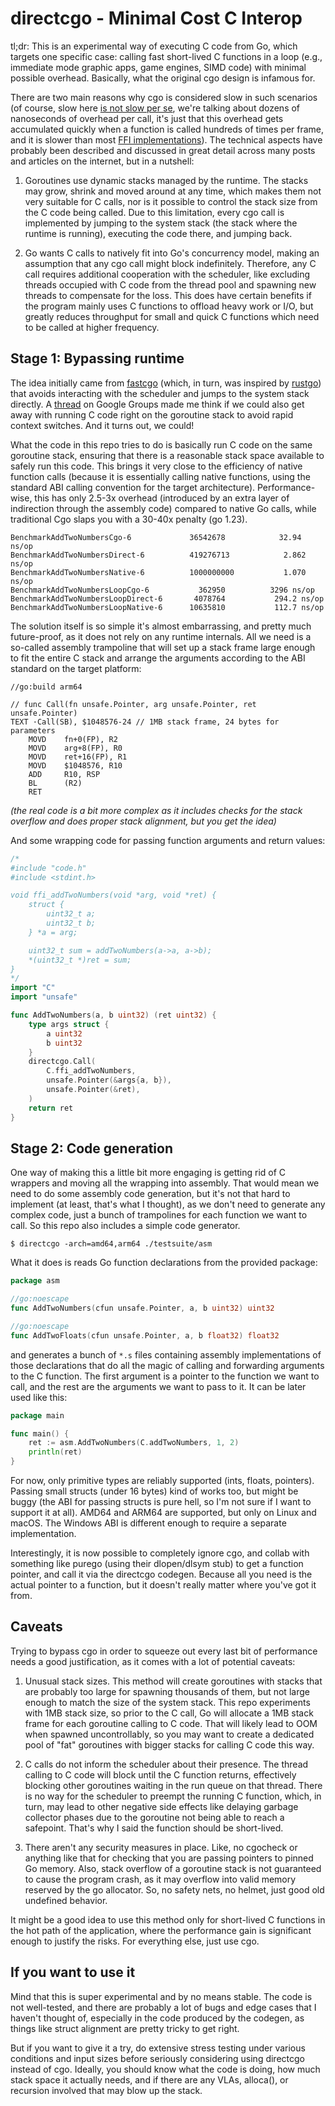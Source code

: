 # directcgo - Minimal Cost C Interop

tl;dr: This is an experimental way of executing C code from Go, which targets one specific case: calling fast short-lived C functions in a loop (e.g., immediate mode graphic apps, game engines, SIMD code) with minimal possible overhead. Basically, what the original cgo design is infamous for.

There are two main reasons why cgo is considered slow in such scenarios (of course, slow here [is not slow per se][4], we're talking about dozens of nanoseconds of overhead per call, it's just that this overhead gets accumulated quickly when a function is called hundreds of times per frame, and it is slower than most [FFI implementations][5]). The technical aspects have probably been described and discussed in great detail across many posts and articles on the internet, but in a nutshell:

 1. Goroutines use dynamic stacks managed by the runtime. The stacks may grow, shrink and moved around at any time, which makes them not very suitable for C calls, nor is it possible to control the stack size from the C code being called. Due to this limitation, every cgo call is implemented by jumping to the system stack (the stack where the runtime is running), executing the code there, and jumping back.

 2. Go wants C calls to natively fit into Go's concurrency model, making an assumption that any cgo call might block indefinitely. Therefore, any C call requires additional cooperation with the scheduler, like excluding threads occupied with C code from the thread pool and spawning new threads to compensate for the loss. This does have certain benefits if the program mainly uses C functions to offload heavy work or I/O, but greatly reduces throughput for small and quick C functions which need to be called at higher frequency.

## Stage 1: Bypassing runtime

The idea initially came from [fastcgo][1] (which, in turn, was inspired by [rustgo][2]) that avoids interacting with the scheduler and jumps to the system stack directly. A [thread][3] on Google Groups made me think if we could also get away with running C code right on the goroutine stack to avoid rapid context switches. And it turns out, we could!

What the code in this repo tries to do is basically run C code on the same goroutine stack, ensuring that there is a reasonable stack space available to safely run this code. This brings it very close to the efficiency of native function calls (because it is essentially calling native functions, using the standard ABI calling convention for the target architecture). Performance-wise, this has only 2.5-3x overhead (introduced by an extra layer of indirection through the assembly code) compared to native Go calls, while traditional Cgo slaps you with a 30-40x penalty (go 1.23).

```
BenchmarkAddTwoNumbersCgo-6          	36542678	        32.94 ns/op
BenchmarkAddTwoNumbersDirect-6       	419276713	         2.862 ns/op
BenchmarkAddTwoNumbersNative-6       	1000000000	         1.070 ns/op
BenchmarkAddTwoNumbersLoopCgo-6      	  362950	      3296 ns/op
BenchmarkAddTwoNumbersLoopDirect-6   	 4078764	       294.2 ns/op
BenchmarkAddTwoNumbersLoopNative-6   	10635810	       112.7 ns/op
```

The solution itself is so simple it's almost embarrassing, and pretty much future-proof, as it does not rely on any runtime internals. All we need is a so-called assembly trampoline that will set up a stack frame large enough to fit the entire C stack and arrange the arguments according to the ABI standard on the target platform:

```
//go:build arm64

// func Call(fn unsafe.Pointer, arg unsafe.Pointer, ret unsafe.Pointer)
TEXT ·Call(SB), $1048576-24 // 1MB stack frame, 24 bytes for parameters
    MOVD    fn+0(FP), R2
    MOVD    arg+8(FP), R0
    MOVD    ret+16(FP), R1
    MOVD    $1048576, R10
    ADD     R10, RSP
    BL      (R2)
    RET
```

*(the real code is a bit more complex as it includes checks for the stack overflow and does proper stack alignment, but you get the idea)*

And some wrapping code for passing function arguments and return values:

```go
/*
#include "code.h"
#include <stdint.h>

void ffi_addTwoNumbers(void *arg, void *ret) {
    struct { 
        uint32_t a; 
        uint32_t b;
    } *a = arg;

    uint32_t sum = addTwoNumbers(a->a, a->b);
    *(uint32_t *)ret = sum;
}
*/
import "C"
import "unsafe"

func AddTwoNumbers(a, b uint32) (ret uint32) {
    type args struct {
        a uint32
        b uint32
    }
    directcgo.Call(
        C.ffi_addTwoNumbers, 
        unsafe.Pointer(&args{a, b}), 
        unsafe.Pointer(&ret),
    )
    return ret
}
```

## Stage 2: Code generation

One way of making this a little bit more engaging is getting rid of C wrappers and moving all the wrapping into assembly. That would mean we need to do some assembly code generation, but it's not that hard to implement (at least, that's what I thought), as we don't need to generate any complex code, just a bunch of trampolines for each function we want to call. So this repo also includes a simple code generator.

```
$ directcgo -arch=amd64,arm64 ./testsuite/asm
```

What it does is reads Go function declarations from the provided package:

```go
package asm

//go:noescape
func AddTwoNumbers(cfun unsafe.Pointer, a, b uint32) uint32

//go:noescape
func AddTwoFloats(cfun unsafe.Pointer, a, b float32) float32
```

and generates a bunch of `*.s` files containing assembly implementations of those declarations that do all the magic of calling and forwarding arguments to the C function. The first argument is a pointer to the function we want to call, and the rest are the arguments we want to pass to it. It can be later used like this:

```go
package main

func main() {
    ret := asm.AddTwoNumbers(C.addTwoNumbers, 1, 2)
    println(ret)
}
```

For now, only primitive types are reliably supported (ints, floats, pointers). Passing small structs (under 16 bytes) kind of works too, but might be buggy (the ABI for passing structs is pure hell, so I'm not sure if I want to support it at all). AMD64 and ARM64 are supported, but only on Linux and macOS. The Windows ABI is different enough to require a separate implementation.

Interestingly, it is now possible to completely ignore cgo, and collab with something like purego (using their dlopen/dlsym stub) to get a function pointer, and call it via the directcgo codegen. Because all you need is the actual pointer to a function, but it doesn't really matter where you've got it from.

## Caveats

Trying to bypass cgo in order to squeeze out every last bit of performance needs a good justification, as it comes with a lot of potential caveats:

 1. Unusual stack sizes. This method will create goroutines with stacks that are probably too large for spawning thousands of them, but not large enough to match the size of the system stack. This repo experiments with 1MB stack size, so prior to the C call, Go will allocate a 1MB stack frame for each goroutine calling to C code. That will likely lead to OOM when spawned uncontrollably, so you may want to create a dedicated pool of "fat" goroutines with bigger stacks for calling C code this way.

 2. C calls do not inform the scheduler about their presence. The thread calling to C code will block until the C function returns, effectively blocking other goroutines waiting in the run queue on that thread. There is no way for the scheduler to preempt the running C function, which, in turn, may lead to other negative side effects like delaying garbage collector phases due to the goroutine not being able to reach a safepoint. That's why I said the function should be short-lived.

 3. There aren't any security measures in place. Like, no cgocheck or anything like that for checking that you are passing pointers to pinned Go memory. Also, stack overflow of a goroutine stack is not guaranteed to cause the program crash, as it may overflow into valid memory reserved by the go allocator. So, no safety nets, no helmet, just good old undefined behavior.

It might be a good idea to use this method only for short-lived C functions in the hot path of the application, where the performance gain is significant enough to justify the risks. For everything else, just use cgo.

## If you want to use it

Mind that this is super experimental and by no means stable. The code is not well-tested, and there are probably a lot of bugs and edge cases that I haven't thought of, especially in the code produced by the codegen, as things like struct alignment are pretty tricky to get right.

But if you want to give it a try, do extensive stress testing under various conditions and input sizes before seriously considering using directcgo instead of cgo. Ideally, you should know what the code is doing, how much stack space it actually needs, and if there are any VLAs, alloca(), or recursion involved that may blow up the stack.

[1]: https://github.com/petermattis/fastcgo
[2]: https://words.filippo.io/rustgo/
[3]: https://groups.google.com/g/golang-nuts/c/_YrvM8OO6QY
[4]: https://shane.ai/posts/cgo-performance-in-go1.21/
[5]: https://github.com/dyu/ffi-overhead

